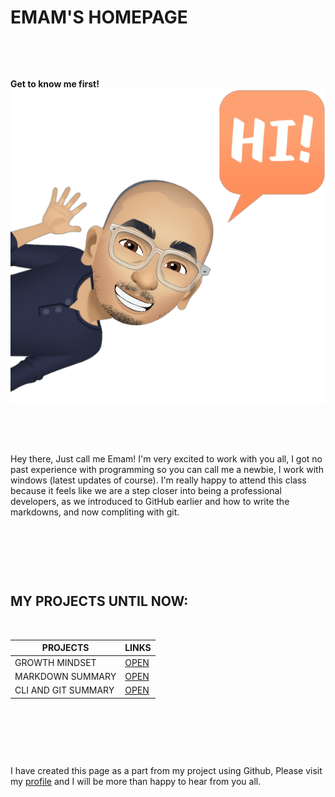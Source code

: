 #  EMAM'S HOMEPAGE 


&nbsp;





&nbsp;



**Get to know me first!** 
![ME](ME1.PNG)



&nbsp;




&nbsp;


Hey there, Just call me Emam! I'm very excited to work with you all, I got no past experience with programming so you can call me a newbie, I work with windows (latest updates of course). I'm really happy to attend this class because it feels like we are a step closer into being a professional developers, as we introduced to GitHub earlier and how to write the markdowns, and now compliting with git. 



&nbsp;



&nbsp;




&nbsp;


##  MY PROJECTS UNTIL NOW: 

&nbsp;





| PROJECTS            | LINKS              |
| ------------------- | ------------------ |
| GROWTH MINDSET      |[OPEN](LAB01.MD)    |
| MARKDOWN SUMMARY    |[OPEN](https://emam96.github.io/reading-notes/Read:01)  |
| CLI AND GIT SUMMARY |[OPEN](Read:02.md)  |                       


&nbsp;




&nbsp;




&nbsp;



I have created this page as a part from my project using Github, Please visit my [profile](https://github.com/Emam96) and I will be more than happy to hear from you all. 